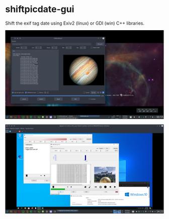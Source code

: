 # shiftpicdate-gui
Shift the exif tag date using Exiv2 (linux) or GDI (win) C++ libraries.

![shiftpicdate-gui](doc/shiftpicdate-gui.png)

![shiftpicdate-gui_win](doc/shiftpicdate-gui_win.png)